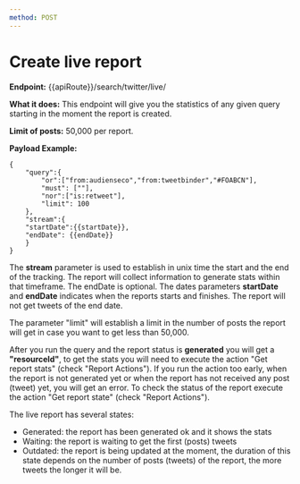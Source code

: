 ```yaml
---
method: POST
---
```


# Create live report

**Endpoint:** {{apiRoute}}/search/twitter/live/

**What it does:** This endpoint will give you the statistics of any given query starting in the moment the report is created.

**Limit of posts:** 50,000 per report.

**Payload Example:** 

```
{
	"query":{
        "or":["from:audienseco","from:tweetbinder","#FOABCN"],
        "must": [""],
        "nor":["is:retweet"],
        "limit": 100
	},
	"stream":{
	"startDate":{{startDate}},
	"endDate": {{endDate}}
	}
}
```
The **stream** parameter is used to establish in unix time the start and the end of the tracking. The report will collect information to generate stats within that timeframe. The endDate is optional. The dates parameters **startDate** and **endDate** indicates when the reports starts and finishes. The report will not get tweets of the end date.

The parameter "limit" will establish a limit in the number of posts the report will get in case you want to get less than 50,000. 

After you run the query and the report status is **generated** you will get a **"resourceId"**, to get the stats you will need to execute the action "Get report stats" (check "Report Actions"). If you run the action too early, when the report is not generated yet or when the report has not received any post (tweet) yet, you will get an error. To check the status of the report execute the action "Get report state" (check "Report Actions").

The live report has several states:

- Generated: the report has been generated ok and it shows the stats
- Waiting: the report is waiting to get the first (posts) tweets
- Outdated: the report is being updated at the moment, the duration of this state depends on the number of posts (tweets) of the report, the more tweets the longer it will be.
